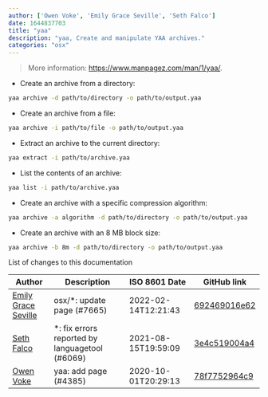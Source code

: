 ```yaml
---
author: ['Owen Voke', 'Emily Grace Seville', 'Seth Falco']
date: 1644837703
title: "yaa"
description: "yaa, Create and manipulate YAA archives."
categories: "osx"
---
```

> More information: <https://www.manpagez.com/man/1/yaa/>.

- Create an archive from a directory:

```bash
yaa archive -d path/to/directory -o path/to/output.yaa
```

- Create an archive from a file:

```bash
yaa archive -i path/to/file -o path/to/output.yaa
```

- Extract an archive to the current directory:

```bash
yaa extract -i path/to/archive.yaa
```

- List the contents of an archive:

```bash
yaa list -i path/to/archive.yaa
```

- Create an archive with a specific compression algorithm:

```bash
yaa archive -a algorithm -d path/to/directory -o path/to/output.yaa
```

- Create an archive with an 8 MB block size:

```bash
yaa archive -b 8m -d path/to/directory -o path/to/output.yaa
```
List of changes to this documentation


Author | Description | ISO 8601 Date | GitHub link
------|-----|-----|-----
[Emily Grace Seville](mailto:emilyseville7cf@gmail.com) | osx/*: update page (#7665) | 2022-02-14T12:21:43 | [692469016e62](https://github.com/tldr-pages/tldr/commit/692469016e62d4410ec92a8f29272e447046a0d2)
[Seth Falco](mailto:seth@falco.fun) | *: fix errors reported by languagetool (#6069) | 2021-08-15T19:59:09 | [3e4c519004a4](https://github.com/tldr-pages/tldr/commit/3e4c519004a471c861cdc609fd7239ee3355671c)
[Owen Voke](mailto:development@voke.dev) | yaa: add page (#4385) | 2020-10-01T20:29:13 | [78f7752964c9](https://github.com/tldr-pages/tldr/commit/78f7752964c9b99d4c675df7de275a0ede869cc7)


